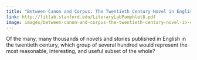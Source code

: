 ```yaml
---
title: "Between Canon and Corpus: The Twentieth Century Novel in English"
link: http://litlab.stanford.edu/LiteraryLabPamphlet8.pdf
image: images/between-canon-and-corpus-the-twentieth-century-novel-in-english.jpg
---
```

Of the many, many thousands of novels and stories published in English in the twentieth century, which group of several hundred would represent the most reasonable, interesting, and useful subset of the whole?
